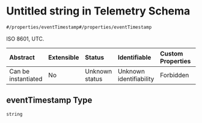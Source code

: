 # Untitled string in Telemetry Schema

```txt
#/properties/eventTimestamp#/properties/eventTimestamp
```

ISO 8601, UTC.

| Abstract            | Extensible | Status         | Identifiable            | Custom Properties | Additional Properties | Access Restrictions | Defined In                                                                   |
| :------------------ | :--------- | :------------- | :---------------------- | :---------------- | :-------------------- | :------------------ | :--------------------------------------------------------------------------- |
| Can be instantiated | No         | Unknown status | Unknown identifiability | Forbidden         | Allowed               | none                | [telemetry.json*](../../schema/sensor/telemetry.json "open original schema") |

## eventTimestamp Type

`string`

